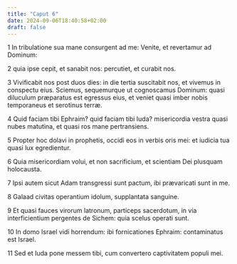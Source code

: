 ```yaml
---
title: "Caput 6"
date: 2024-09-06T18:40:58+02:00
draft: false
---
```




1 In tribulatione sua mane consurgent ad me: Venite, et revertamur ad Dominum:

2 quia ipse cepit, et sanabit nos: percutiet, et curabit nos.

3 Vivificabit nos post duos dies: in die tertia suscitabit nos, et vivemus in conspectu eius. Sciemus, sequemurque ut cognoscamus Dominum: quasi diluculum præparatus est egressus eius, et veniet quasi imber nobis temporaneus et serotinus terræ.

4 Quid faciam tibi Ephraim? quid faciam tibi Iuda? misericordia vestra quasi nubes matutina, et quasi ros mane pertransiens.

5 Propter hoc dolavi in prophetis, occidi eos in verbis oris mei: et iudicia tua quasi lux egredientur.

6 Quia misericordiam volui, et non sacrificium, et scientiam Dei plusquam holocausta.

7 Ipsi autem sicut Adam transgressi sunt pactum, ibi prævaricati sunt in me.

8 Galaad civitas operantium idolum, supplantata sanguine.

9 Et quasi fauces virorum latronum, particeps sacerdotum, in via interficientium pergentes de Sichem: quia scelus operati sunt.

10 In domo Israel vidi horrendum: ibi fornicationes Ephraim: contaminatus est Israel.

11 Sed et Iuda pone messem tibi, cum convertero captivitatem populi mei.

